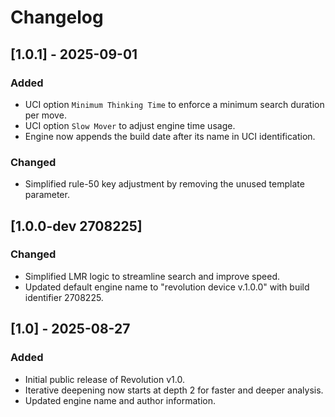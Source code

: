 # Changelog

## [1.0.1] - 2025-09-01
### Added
- UCI option `Minimum Thinking Time` to enforce a minimum search duration per move.
- UCI option `Slow Mover` to adjust engine time usage.
- Engine now appends the build date after its name in UCI identification.
### Changed
- Simplified rule-50 key adjustment by removing the unused template parameter.

## [1.0.0-dev 2708225]
### Changed
- Simplified LMR logic to streamline search and improve speed.
- Updated default engine name to "revolution device v.1.0.0" with build identifier 2708225.

## [1.0] - 2025-08-27
### Added
- Initial public release of Revolution v1.0.
- Iterative deepening now starts at depth 2 for faster and deeper analysis.
- Updated engine name and author information.
